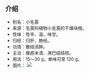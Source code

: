 ## 介绍

* 别名：小毛茛
* 来源：毛茛科植物小毛茛的干燥块根。
* 性味：性辛、温，味甘。
* 归经：归肝、肺经。
* 功效：散结消肿。
* 主治：瘰疬未溃、淋巴结结核。
* 用法：15～30 g，单味可至 120 g。
* 图片：
![](https://alist.linmoumoulinny.top/p/Webdav/VPS/Storages/Articles/Notes/%E4%B8%AD%E8%8D%AF/%E7%8C%AB%E7%88%AA%E8%8D%89/PixPin_2025-04-27_02-44-29.avif)
